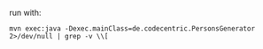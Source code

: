 run with:

    mvn exec:java -Dexec.mainClass=de.codecentric.PersonsGenerator 2>/dev/null | grep -v \\[
